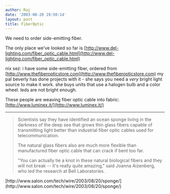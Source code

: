 ```yaml
---
author: Raj
date: '2003-08-20 19:50:14'
layout: post
title: FiberOptic
---
```


We need to order side-emitting fiber.

The only place we've looked so far is [http://www.del-lighting.com/fiber_optic_cable.html](http://www.del-lighting.com/fiber_optic_cable.html)

nix sez:
    i have some side-emitting fiber, ordered from [http://www.thefiberopticstore.com](http://www.thefiberopticstore.com)
    my pal beverly has done projects with it - she says you need a *very* bright
   light source to make it work.  she buys units that use a halogen bulb and
   a color wheel.  leds are not bright enough.


These people are weaving fiber optic cable into fabric: [http://www.luminex.it/](http://www.luminex.it/)

----

<blockquote>
Scientists say they have identified an ocean sponge living in the darkness of the deep sea that grows thin glass fibers capable of transmitting light better than industrial fiber optic cables used for telecommunication. 

The natural glass fibers also are much more flexible than manufactured fiber optic cable that can crack if bent too far. 

"You can actually tie a knot in these natural biological fibers and they will not break -- it's really quite amazing," said Joanna Aizenberg, who led the research at Bell Laboratories. 
</blockquote>
[http://www.salon.com/tech/wire/2003/08/20/sponge/](http://www.salon.com/tech/wire/2003/08/20/sponge/)
